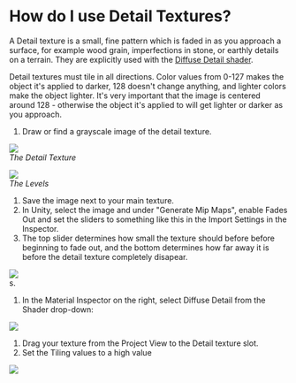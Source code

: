 How do I use Detail Textures?
=============================


A <span class=keyword>Detail texture</span> is a small, fine pattern which is faded in as you approach a surface, for example wood grain, imperfections in stone, or earthly details on a terrain.  They are explicitly used with the [Diffuse Detail shader](shader-NormalDiffuseDetail.md).

Detail textures must tile in all directions. Color values from 0-127 makes the object it's applied to darker, 128 doesn't change anything, and lighter colors make the object lighter. It's very important that the image is centered around 128 - otherwise the object it's applied to will get lighter or darker as you approach.

1. Draw or find a grayscale image of the detail texture.

![](http://docwiki.hq.unity3d.com/uploads/Main/HOWTO-detail1.png)  
_The Detail Texture_  
  

![](http://docwiki.hq.unity3d.com/uploads/Main/HOWTO-detail2.png)  
_The Levels_

1. Save the image next to your main texture.
1. In Unity, select the image and under "Generate Mip Maps", enable <span class=component>Fades Out</span> and set the sliders to something like this in the <span class=keyword>Import Settings</span> in the <span class=keyword>Inspector</span>.
1. The top slider determines how small the texture should before before beginning to fade out, and the bottom determines how far away it is before the detail texture completely disapear.
  

![](http://docwiki.hq.unity3d.com/uploads/Main/HOWTO-detailmipmaps.png)  
s.
1. In the <span class=keyword>Material Inspector</span> on the right, select <span class=menu>Diffuse Detail</span> from the Shader drop-down:

![](http://docwiki.hq.unity3d.com/uploads/Main/HOWTO-detail3.png)  

1. Drag your texture from the <span class=keyword>Project View</span> to the <span class=component>Detail</span> texture slot.
1. Set the <span class=component>Tiling</span> values to a high value

![](http://docwiki.hq.unity3d.com/uploads/Main/HOWTO-detail4.png)  



